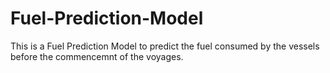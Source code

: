 # Fuel-Prediction-Model
This is a Fuel Prediction Model to predict the fuel consumed by the vessels before the commencemnt of the voyages. 
